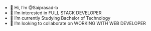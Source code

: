 - 👋 Hi, I’m @Saiprasad-b
- 👀 I’m interested in FULL STACK DEVELOPER
- 🌱 I’m currently Studying Bachelor of Technology  
- 💞️ I’m looking to collaborate on WORKING WITH WEB DEVELOPER  

<!---
Saiprasad-b/Saiprasad-b is a ✨ special ✨ repository because its `README.md` (this file) appears on your GitHub profile.
You can click the Preview link to take a look at your changes.
--->
